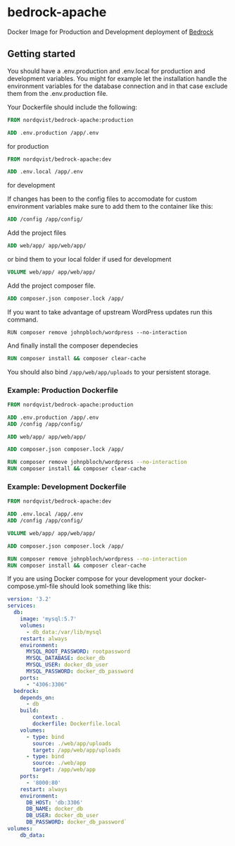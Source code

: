# bedrock-apache

Docker Image for Production and Development deployment of [Bedrock](https://roots.io/bedrock/)

## Getting started

You should have a .env.production and .env.local for production and development variables. You might for example let the installation handle the environment variables for the database connection and in that case exclude them from the .env.production file.

Your Dockerfile should include the following:

```dockerfile
FROM nordqvist/bedrock-apache:production

ADD .env.production /app/.env
```
for production

```dockerfile
FROM nordqvist/bedrock-apache:dev

ADD .env.local /app/.env
```
for development

If changes has been to the config files to accomodate for custom environment variables make sure to add them to the container like this:

```dockerfile
ADD /config /app/config/
```

Add the project files
```dockerfile
ADD web/app/ app/web/app/
```

or bind them to your local folder if used for development
```dockerfile
VOLUME web/app/ app/web/app/
```

Add the project composer file.
```dockerfile
ADD composer.json composer.lock /app/
```

If you want to take advantage of upstream WordPress updates run this command.
```
RUN composer remove johnpbloch/wordpress --no-interaction
```

And finally install the composer dependecies
```dockerfile
RUN composer install && composer clear-cache
```

You should also bind `/app/web/app/uploads` to your persistent storage.

### Example: Production Dockerfile

```dockerfile
FROM nordqvist/bedrock-apache:production

ADD .env.production /app/.env
ADD /config /app/config/

ADD web/app/ app/web/app/

ADD composer.json composer.lock /app/

RUN composer remove johnpbloch/wordpress --no-interaction
RUN composer install && composer clear-cache
```

### Example: Development Dockerfile

```dockerfile
FROM nordqvist/bedrock-apache:dev

ADD .env.local /app/.env
ADD /config /app/config/

VOLUME web/app/ app/web/app/

ADD composer.json composer.lock /app/

RUN composer remove johnpbloch/wordpress --no-interaction
RUN composer install && composer clear-cache
```

If you are using Docker compose for your development your docker-compose.yml-file should look something like this:

```yaml
version: '3.2'
services:
  db:
    image: 'mysql:5.7'
    volumes:
      - db_data:/var/lib/mysql
    restart: always
    environment:
      MYSQL_ROOT_PASSWORD: rootpassword
      MYSQL_DATABASE: docker_db
      MYSQL_USER: docker_db_user
      MYSQL_PASSWORD: docker_db_password
    ports:
      - "4306:3306"
  bedrock:
    depends_on:
      - db
    build:
        context: .
        dockerfile: Dockerfile.local
    volumes:
      - type: bind
        source: ./web/app/uploads
        target: /app/web/app/uploads
      - type: bind
        source: ./web/app
        target: /app/web/app
    ports:
      - '8000:80'
    restart: always
    environment:
      DB_HOST: 'db:3306'
      DB_NAME: docker_db
      DB_USER: docker_db_user
      DB_PASSWORD: docker_db_password`
volumes:
    db_data:
```